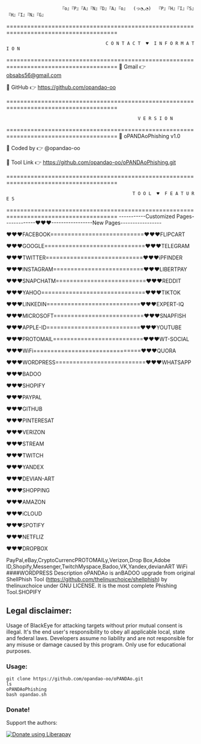                         『o』『P』『A』『N』『D』『A』『o』  (っ◔◡◔)  『P』『H』『I』『S』『H』『I』『N』『G』

======================================================================================

                                         C O N T A C T  ♥  I N F O R M A T I O N
  
======================================================================================
🎀 Gmail  👉 obsabs56@gmail.com

🎀 GitHub 👉 https://github.com/opandao-oo

======================================================================================

                                                     V E R S I O N
  
======================================================================================
🎀 oPANDAoPhishing v1.0

🎀 Coded by  👉 @opandao-oo

🎀 Tool Link 👉 https://github.com/opandao-oo/oPANDAoPhishing.git

======================================================================================

                                                   T O O L  ♥  F E A T U R E S
                                                  
======================================================================================
-----------Customized Pages-------------♥♥♥-----------------New Pages-----------------

♥♥♥FACEBOOK===========================♥♥♥FLIPCART

♥♥♥GOOGLE=============================♥♥♥TELEGRAM

♥♥♥TWITTER============================♥♥♥iPFINDER

♥♥♥INSTAGRAM==========================♥♥♥LIBERTPAY

♥♥♥SNAPCHATM==========================♥♥♥REDDIT

♥♥♥YAHOO==============================♥♥♥TIKTOK 

♥♥♥LINKEDIN===========================♥♥♥EXPERT-IQ

♥♥♥MICROSOFT==========================♥♥♥SNAPFISH

♥♥♥APPLE-ID===========================♥♥♥YOUTUBE

♥♥♥PROTOMAIL==========================♥♥♥WT-SOCIAL

♥♥♥WiFi===============================♥♥♥QUORA

♥♥♥WORDPRESS==========================♥♥♥WHATSAPP

♥♥♥BADOO    

♥♥♥SHOPIFY  

♥♥♥PAYPAL

♥♥♥GITHUB    

♥♥♥PINTERESAT    

♥♥♥VERIZON        

♥♥♥STREAM      

♥♥♥TWITCH

♥♥♥YANDEX

♥♥♥DEVIAN-ART

♥♥♥SHOPPING

♥♥♥AMAZON

♥♥♥iCLOUD

♥♥♥SPOTIFY

♥♥♥NETFLIZ

♥♥♥DROPBOX


























PayPal,eBay,CryptoCurrencPROTOMAILy,Verizon,Drop Box,Adobe ID,Shopify,Messenger,TwitchMyspace,Badoo,VK,Yandex,devianART
WiFi
####WORDPRESS Description
oPANDAo is anBADOO upgrade from original ShellPhish Tool (https://github.com/thelinuxchoice/shellphish) by thelinuxchoice under GNU LICENSE. It is the most complete Phishing Tool.SHOPIFY

## Legal disclaimer:
Usage of BlackEye for attacking targets without prior mutual consent is illegal. It's the end user's responsibility to obey all applicable local, state and federal laws. Developers assume no liability and are not responsible for any misuse or damage caused by this program. Only use for educational purposes.


### Usage:

```
git clone https://github.com/opandao-oo/oPANDAo.git
ls
oPANDAoPhishing
bash opandao.sh

```


### Donate!
Support the authors:

<noscript><a href="https://liberapay.com/thelinuxchoice/donate"><img alt="Donate using Liberapay" src="https://liberapay.com/assets/widgets/donate.svg"></a></noscript>
